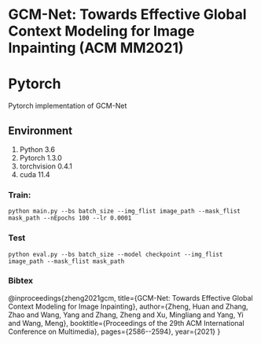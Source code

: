 # GCM-Net: Towards Effective Global Context Modeling for Image Inpainting (ACM MM2021)

# Pytorch 
Pytorch implementation of GCM-Net

## Environment
1. Python 3.6 
2. Pytorch 1.3.0
3. torchvision 0.4.1
4. cuda 11.4

### Train: 
`python main.py --bs batch_size --img_flist image_path --mask_flist mask_path --nEpochs 100 --lr 0.0001`

### Test
`python eval.py --bs batch_size --model checkpoint --img_flist image_path --mask_flist mask_path`

### Bibtex
@inproceedings{zheng2021gcm,
  title={GCM-Net: Towards Effective Global Context Modeling for Image Inpainting},
  author={Zheng, Huan and Zhang, Zhao and Wang, Yang and Zhang, Zheng and Xu, Mingliang and Yang, Yi and Wang, Meng},
  booktitle={Proceedings of the 29th ACM International Conference on Multimedia},
  pages={2586--2594},
  year={2021}
}
